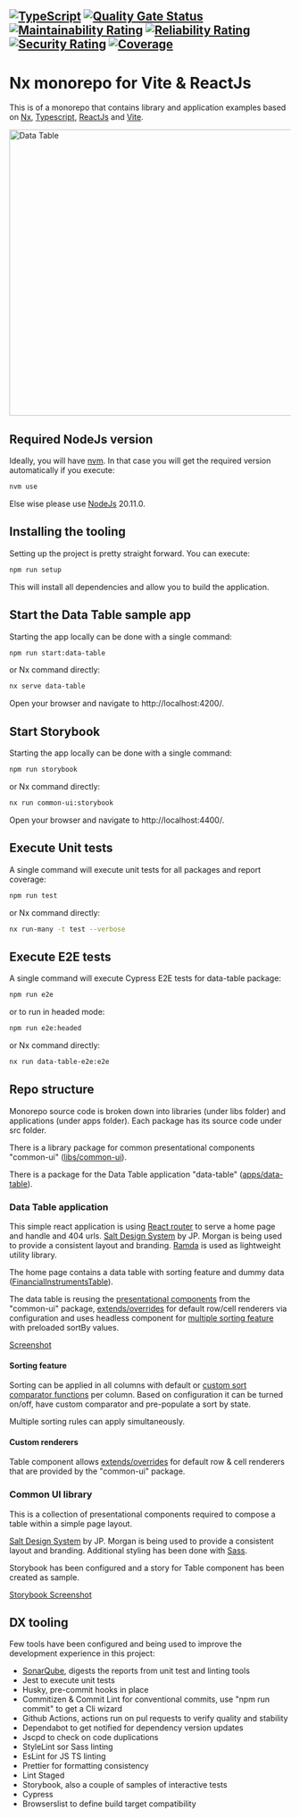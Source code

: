 ## [![TypeScript](https://img.shields.io/badge/%3C%2F%3E-TypeScript-%230074c1.svg)](https://www.typescriptlang.org/) [![Quality Gate Status](https://sonarcloud.io/api/project_badges/measure?project=bardius_nx-vite-react&metric=alert_status)](https://sonarcloud.io/summary/new_code?id=bardius_nx-vite-react) [![Maintainability Rating](https://sonarcloud.io/api/project_badges/measure?project=bardius_nx-vite-react&metric=sqale_rating)](https://sonarcloud.io/summary/new_code?id=bardius_nx-vite-react) [![Reliability Rating](https://sonarcloud.io/api/project_badges/measure?project=bardius_nx-vite-react&metric=reliability_rating)](https://sonarcloud.io/summary/new_code?id=bardius_nx-vite-react) [![Security Rating](https://sonarcloud.io/api/project_badges/measure?project=bardius_nx-vite-react&metric=security_rating)](https://sonarcloud.io/summary/new_code?id=bardius_nx-vite-react) [![Coverage](https://sonarcloud.io/api/project_badges/measure?project=bardius_nx-vite-react&metric=coverage)](https://sonarcloud.io/summary/new_code?id=bardius_nx-vite-react)

# Nx monorepo for Vite & ReactJs

This is of a monorepo that contains library and application examples based on
[Nx][nx_link], [Typescript][ts_link], [ReactJs][react_link] and [Vite][vite_link].

<img alt="Data Table" width="512" src="https://github.com/bardius/nx-vite-react/tree/main/screenshots/intro.png?raw=true">

## Required NodeJs version

Ideally, you will have [nvm][nvm_link]. In that case you will get the required version automatically if you execute:

```bash
nvm use
```

Else wise please use [NodeJs][node_link] 20.11.0.

## Installing the tooling

Setting up the project is pretty straight forward. You can execute:

```bash
npm run setup
```

This will install all dependencies and allow you to build the application.

## Start the Data Table sample app

Starting the app locally can be done with a single command:

```bash
npm run start:data-table
```

or Nx command directly:

```bash
nx serve data-table
```

Open your browser and navigate to http://localhost:4200/.

## Start Storybook

Starting the app locally can be done with a single command:

```bash
npm run storybook
```

or Nx command directly:

```bash
nx run common-ui:storybook
```

Open your browser and navigate to http://localhost:4400/.

## Execute Unit tests

A single command will execute unit tests for all packages and report coverage:

```bash
npm run test
```

or Nx command directly:

```bash
nx run-many -t test --verbose
```

## Execute E2E tests

A single command will execute Cypress E2E tests for data-table package:

```bash
npm run e2e
```

or to run in headed mode:

```bash
npm run e2e:headed
```

or Nx command directly:

```bash
nx run data-table-e2e:e2e
```

## Repo structure

Monorepo source code is broken down into libraries (under libs folder) and applications (under apps folder).
Each package has its source code under src folder.

There is a library package for common presentational components "common-ui" ([libs/common-ui][common_ui_link]).

There is a package for the Data Table application "data-table" ([apps/data-table][data_table_link]).

### Data Table application

This simple react application is using [React router][react_router_link] to serve a home page and handle and 404 urls.
[Salt Design System][salt_ds_link] by JP. Morgan is being used to provide a consistent layout and branding.
[Ramda][ramda_link] is used as lightweight utility library.

The home page contains a data table with sorting feature and dummy data ([FinancialInstrumentsTable][table_component_link]).

The data table is reusing the [presentational components][pc_link] from the "common-ui" package, [extends/overrides][renderers] for default row/cell renderers
via configuration and uses headless component for [multiple sorting feature][sorting_link] with preloaded sortBy values.

[Screenshot][app_ss_link]

#### Sorting feature

Sorting can be applied in all columns with default or [custom sort comparator functions][comparator_link] per column.
Based on configuration it can be turned on/off, have custom comparator and pre-populate a sort by state.

Multiple sorting rules can apply simultaneously.

#### Custom renderers

Table component allows [extends/overrides][renderers] for default row & cell renderers that are provided by the "common-ui" package.

### Common UI library

This is a collection of presentational components required to compose a table within a simple page layout.

[Salt Design System][salt_ds_link] by JP. Morgan is being used to provide a consistent layout and branding.
Additional styling has been done with [Sass][sass_link].

Storybook has been configured and a story for Table component has been created as sample.

[Storybook Screenshot][storybook_ss_link]

## DX tooling

Few tools have been configured and being used to improve the development experience in this project:

- [SonarQube][sonar_link], digests the reports from unit test and linting tools
- Jest to execute unit tests
- Husky, pre-commit hooks in place
- Commitizen & Commit Lint for conventional commits, use "npm run commit" to get a Cli wizard
- Github Actions, actions run on pul requests to verify quality and stability
- Dependabot to get notified for dependency version updates
- Jscpd to check on code duplications
- StyleLint sor Sass linting
- EsLint for JS TS linting
- Prettier for formatting consistency
- Lint Staged
- Storybook, also a couple of samples of interactive tests
- Cypress
- Browserslist to define build target compatibility

<!----variables---->

[nvm_link]: https://github.com/nvm-sh/nvm
[react_router_link]: https://reactrouter.com/en/main
[salt_ds_link]: https://www.saltdesignsystem.com/salt/index
[app_ss_link]: https://github.com/bardius/nx-vite-react/tree/main/screenshots/data-table-app-home.png
[storybook_ss_link]: https://github.com/bardius/nx-vite-react/tree/main/screenshots/common-ui-storybook.png
[common_ui_link]: https://github.com/bardius/nx-vite-react/tree/main/libs/common-ui
[data_table_link]: https://github.com/bardius/nx-vite-react/tree/main/apps/data-table
[sass_link]: https://sass-lang.com/
[nx_link]: https://nx.dev/
[ts_link]: https://www.typescriptlang.org/
[react_link]: https://react.dev/
[vite_link]: https://vitejs.dev/
[node_link]: https://nodejs.org/en
[pc_link]: https://github.com/bardius/nx-vite-react/tree/main/libs/common-ui/src/lib
[renderers]: https://github.com/bardius/nx-vite-react/tree/main/apps/data-table/src/components/table
[sorting_link]: https://github.com/bardius/nx-vite-react/tree/main/apps/data-table/src/hooks/useDataSorting.ts
[sonar_link]: https://sonarcloud.io/summary/new_code?id=bardius_nx-vite-react
[comparator_link]: https://github.com/bardius/nx-vite-react/tree/main/apps/data-table/src/components/table/comparators
[ramda_link]: https://ramdajs.com/
[table_component_link]: https://github.com/bardius/nx-vite-react/tree/main/apps/data-table/components/financialInstrumentsTable
